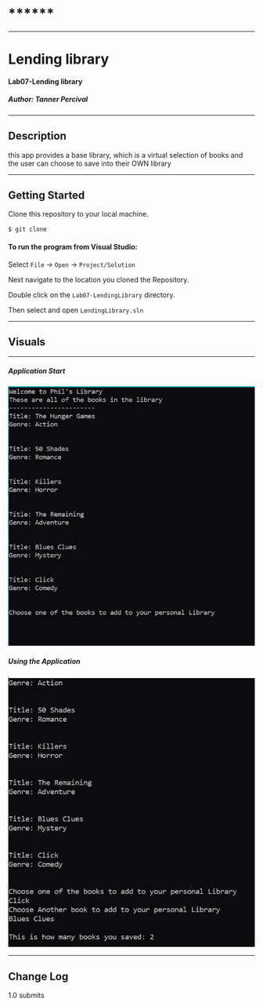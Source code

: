 # ******
------------------------------

# Lending library
#### Lab07-Lending library
##### *Author: Tanner Percival*

------------------------------

## Description
this app provides a base library, which is a virtual selection of books and the user can choose to save into their OWN library

------------------------------

## Getting Started
Clone this repository to your local machine.
```
$ git clone 
```
#### To run the program from Visual Studio:
Select ```File``` -> ```Open``` -> ```Project/Solution```

Next navigate to the location you cloned the Repository.

Double click on the ```Lab07-LendingLibrary``` directory.

Then select and open ```LendingLibrary.sln```

------------------------------

## Visuals
******

##### Application Start
![Library selection](/assets/capture1.JPG)
##### Using the Application
![Save books and know how many are saved](/assets/capture2.JPG)


------------------------------

## Change Log
1.0 submits

